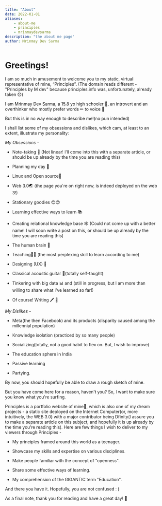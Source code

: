 ```yaml
---
title: "About"
date: 2022-01-01
aliases:
	- about-me
	- principles
	- mrinmaydevsarma
description: "the about me page"
author: Mrinmay Dev Sarma
---
```

# Greetings!

I am so much in amusement to welcome you to my static, virtual representative of mine, “Principles”. (The domain reads different -"Principles by M dev" because principles.info was, unfortunately, already taken 😞)

I am Mrinmay Dev Sarma, a 15.8 yo high schooler 🎒, an introvert and an overthinker who mostly prefer words ✏ to voice 🎤

But this is in no way enough to describe me!(no pun intended)

I shall list some of my obsessions and dislikes, which cam, at least to an extent, illustrate my personality:

_My Obsessions_ -

-   Note-taking 📖 (Not linear! I'll come into this with a separate article, or should be up already by the time you are reading this)
    
-   Planning my day 🌱
    
-   Linux and Open source🐧
    
-   Web 3.0🌏 (the page you're on right now, is indeed deployed on the web 3!)
    
-   Stationary goodies 😍😍
    
-   Learning effective ways to learn 📚
    
-   Creating relational knowledge base  🕸 (Could not come up with a better name! I will soon write a post on this, or should be up already by the time you are reading this)
    
-   The human brain 🧠
    
-   Teaching👨🏫 (the most perplexing skill to learn according to me)
    
-   Designing (UX) 🎨
    
-   Classical acoustic guitar 🎸(totally self-taught)
    
-   Tinkering with big data 📊 and (still in progress, but I am more than willing to share what I've learned so far!)
    
-   Of course! Writing 🖊️
 📖
    

_My Dislikes_ -

-   Meta(the then Facebook) and its products (disparity caused among the millennial population)
    
-   Knowledge isolation (practiced by so many people)
    
-   Socializing(totally, not a good habit to flex on. But, I wish to improve)
    
-   The education sphere in India
    
-   Passive learning
    
-   Partying.
    

By now, you should hopefully be able to draw a rough sketch of mine.

But you have come here for a reason, haven't you? So, I want to make sure you know what you're surfing.

Principles is a portfolio website of mine🙂, which is also one of my dream projects - a static site deployed on the Internet Computer(or, more intuitively, the WEB 3.0) with a major contributor being Dfinity(I assure you to make a separate article on this subject, and hopefully it is up already by the time you're reading this). Here are few things I wish to deliver to my viewers through Principles -

-   My principles framed around this world as a teenager.
    
-   Showcase my skills and expertise on various disciplines.
    
-   Make people familiar with the concept of "openness".
    
-   Share some effective ways of learning.
    
-   My comprehension of the GIGANTIC term "Education".
    

And there you have it. Hopefully, you are not confused : )

As a final note, thank you for reading and have a great day! 🌟